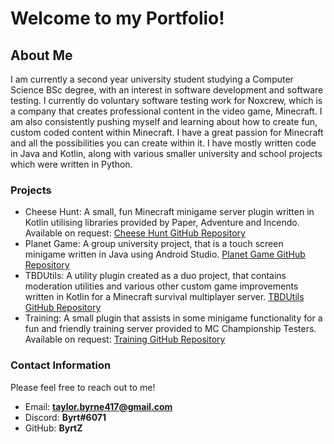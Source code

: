 # Welcome to my Portfolio!

## About Me
I am currently a second year university student studying a Computer Science BSc degree, with an interest in software development and software testing. I currently do voluntary software testing work for Noxcrew, which is a company that creates professional content in the video game, Minecraft. I am also consistently pushing myself and learning about how to create fun, custom coded content within Minecraft. I have a great passion for Minecraft and all the possibilities you can create within it. I have mostly written code in Java and Kotlin, along with various smaller university and school projects which were written in Python. 

### Projects
- Cheese Hunt: A small, fun Minecraft minigame server plugin written in Kotlin utilising libraries provided by Paper, Adventure and Incendo. Available on request: [Cheese Hunt GitHub Repository](https://github.com/ByrtZ/CheeseHunt)
- Planet Game: A group university project, that is a touch screen minigame written in Java using Android Studio. [Planet Game GitHub Repository](https://github.com/ByrtZ/CIS2162-PlanetGame)
- TBDUtils: A utility plugin created as a duo project, that contains moderation utilities and various other custom game improvements written in Kotlin for a Minecraft survival multiplayer server. [TBDUtils GitHub Repository](https://github.com/Hoi15A/TBDUtils)
- Training: A small plugin that assists in some minigame functionality for a fun and friendly training server provided to MC Championship Testers. Available on request: [Training GitHub Repository](https://github.com/ByrtZ/Training)


### Contact Information
Please feel free to reach out to me!
- Email: **taylor.byrne417@gmail.com**
- Discord: **Byrt#6071**
- GitHub: **ByrtZ**
